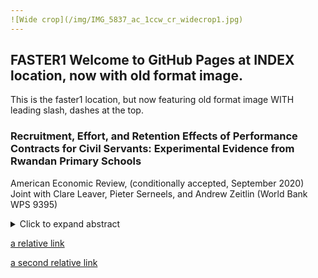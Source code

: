 ```yaml
---
![Wide crop](/img/IMG_5837_ac_1ccw_cr_widecrop1.jpg)
---
```


## FASTER1 Welcome to GitHub Pages at INDEX location, now with old format image.

This is the faster1 location, but now featuring old format image WITH leading slash, dashes at the top.

### Recruitment, Effort, and Retention Effects of Performance Contracts for Civil Servants: Experimental Evidence from Rwandan Primary Schools
American Economic Review, (conditionally accepted, September 2020)
Joint with Clare Leaver, Pieter Serneels, and Andrew Zeitlin
(World Bank WPS 9395)
<details>
	<summary>Click to expand abstract</summary>
	This paper reports on a two-tiered experiment designed to separately identify the selection and effort margins of pay-for-performance (P4P). At the recruitment stage, teacher labor markets were randomly assigned to a 'pay-for-percentile' or fixed-wage contract. Once recruits were placed, an unexpected, incentive-compatible, school-level re-randomization was performed, so that some teachers who applied for a fixed-wage contract ended up being paid by P4P, and vice versa. By the second year of the study, the within-year effort effect of P4P was 0.16 standard deviations of pupil learning, with the total effect rising to 0.20 standard deviations after allowing for selection.
</details>

[a relative link](another-page-1.html)

[a second relative link](nextnewfile.html)

